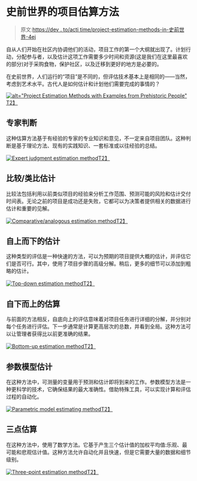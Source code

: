 # 史前世界的项目估算方法

> 原文:[https://dev . to/acti time/project-estimation-methods-in-史前世界-4ej](https://dev.to/actitime/project-estimation-methods-in-prehistoric-world-4ej)

自从人们开始在社区内协调他们的活动，项目工作的第一个大纲就出现了。计划行动，分配参与者，以及估计这项工作需要多少时间和资源(这是我们在这里最喜欢的部分)对于采购食物，保护社区，以及迁移到更好的地方是必要的。

在史前世界，人们运行的“项目”是不同的，但评估技术基本上是相同的——当然，考虑到艺术水平。古代人是如何估计和计划他们需要完成的事情的？

[![alt="Project Estimation Methods with Examples from Prehistoric People"](../Images/8ef4c01750ed7fc252c5f864abc2ceb5.png)T2】](https://res.cloudinary.com/practicaldev/image/fetch/s--ZUoE27mS--/c_limit%2Cf_auto%2Cfl_progressive%2Cq_auto%2Cw_880/https://www.actitime.com/wp-content/uploads/2019/08/project-estimation-methods-1pic%401x-min.jpg)

## [](#expert-judgment)专家判断

这种估算方法基于有经验的专家的专业知识和意见，不一定来自项目团队。这种判断是基于理论方法、现有的实践知识、一套标准或以往经验的总结。

[![Expert judgment estimation method ](../Images/9a57c68b92e0d7bdcd48957f8ad78df7.png)T2】](https://res.cloudinary.com/practicaldev/image/fetch/s--TZDFcfFW--/c_limit%2Cf_auto%2Cfl_progressive%2Cq_auto%2Cw_880/https://www.actitime.com/wp-content/uploads/2019/08/project-estimation-methods-2pic%401x-min.jpg)

## [](#comparativeanalogous-estimation)比较/类比估计

比较法包括利用以前类似项目的经验来分析工作范围、预测可能的风险和估计交付时间表。无论之前的项目是成功还是失败，它都可以为决策者提供相关的数据进行估计和重要的见解。

[![Comparative/analogous estimation method](../Images/4cc3c5f164c6638cf0957bc7834749ad.png)T2】](https://res.cloudinary.com/practicaldev/image/fetch/s--2pnno545--/c_limit%2Cf_auto%2Cfl_progressive%2Cq_auto%2Cw_880/https://www.actitime.com/wp-content/uploads/2019/08/project-estimation-methods-3pic%401x-min.jpg)

## [](#topdown-estimation)自上而下的估计

这种类型的评估是一种快速的方法，可以为预期的项目提供大概的估计，并评估它们是否可行。其中，使用了项目步骤的高级分解。稍后，更多的细节可以添加到粗略的估计。

[![Top-down estimation method](../Images/d97d1ab8e0151b2b55e33bcc2e3cfbec.png)T2】](https://res.cloudinary.com/practicaldev/image/fetch/s--a0IHvq3T--/c_limit%2Cf_auto%2Cfl_progressive%2Cq_auto%2Cw_880/https://www.actitime.com/wp-content/uploads/2019/08/project-estimation-methods-4pic%401x-min.jpg)

## [](#bottomup-estimation)自下而上的估算

与前面的方法相反，自底向上的评估意味着对项目任务进行详细的分解，并分别对每个任务进行评估。下一步通常是计算更高层次的总数，并看到全局。这种方法可以让管理者获得比以前更准确的结果。

[![Bottom-up estimation method](../Images/28820ef7cfc62868c0c3888074cd4cb9.png)T2】](https://res.cloudinary.com/practicaldev/image/fetch/s--rpPFfu35--/c_limit%2Cf_auto%2Cfl_progressive%2Cq_auto%2Cw_880/https://www.actitime.com/wp-content/uploads/2019/08/project-estimation-methods-5pic%401x-min.jpg)

## [](#parametric-model-estimating)参数模型估计

在这种方法中，可测量的变量用于预测和估计即将到来的工作。参数模型方法是一种更科学的技术，它确保结果的最大准确性。借助特殊工具，可以实现计算和评估过程的自动化。

[![Parametric model estimating method](../Images/8285606f6dfd6adfb3248a71db976c9a.png)T2】](https://res.cloudinary.com/practicaldev/image/fetch/s--TOVM4B7k--/c_limit%2Cf_auto%2Cfl_progressive%2Cq_auto%2Cw_880/https://www.actitime.com/wp-content/uploads/2019/08/project-estimation-methods-6pic%401x-min.jpg)

## [](#threepoint-estimation)三点估算

在这种方法中，使用了数学方法。它基于产生三个估计值的加权平均值:乐观、最可能和悲观估计值。这种方法允许自动化并且快速，但是它需要大量的数据和细节级别。

[![Three-point estimation method](../Images/cee39d66b758c12742518def98b9fc70.png)T2】](https://res.cloudinary.com/practicaldev/image/fetch/s--Z5Gvi8L8--/c_limit%2Cf_auto%2Cfl_progressive%2Cq_auto%2Cw_880/https://www.actitime.com/wp-content/uploads/2019/08/project-estimation-methods-7pic%401x-min.jpg)